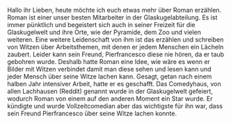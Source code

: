 Hallo ihr Lieben, heute möchte ich euch etwas mehr über Roman erzählen.
Roman ist einer unser besten Mitarbeiter in der Glaskugelabteilung.
Es ist immer pünktlich und begeistert sich auch in seiner Freizeit für die Glaskugelwelt und ihre Orte, wie der Pyramide, dem Zoo und vielen weiteren.
Eine weitere Leidenschaft von ihm ist das erzählen und schreiben von Witzen über Arbeitsthemen, mit denen er jedem Menschen ein Lächeln zaubert.
Leider kann sein Freund, Pierfrancesco diese nie hören, da er taub gebohren wurde.
Deshalb hatte Roman eine Idee, wie wäre es wenn er Bilder mit Witzen verbindet damit man diese sehen und lesen kann und jeder Mensch über seine Witze lachen kann.
Gesagt, getan nach einem halben Jahr intensiver Arbeit, hatte er es geschafft.
Das Comedyhaus, von allen Lachhausen (Reddit) genannt wurde in der Glaskugelwelt gefeiert, wodurch Roman von einem auf den anderen Moment ein Star wurde.
Er kündigte und wurde Vollzeitcomedian aber das wichtigste für ihn war, dass sein Freund Pierfrancesco über seine Witze lachen konnte.